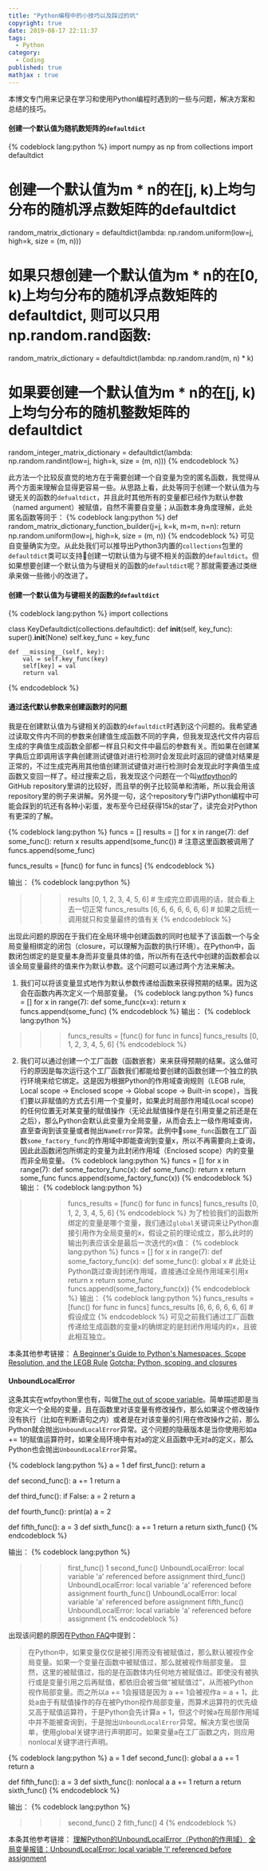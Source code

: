 ```yaml
---
title: "Python编程中的小技巧以及踩过的坑"
copyright: true
date: 2019-08-17 22:11:37
tags: 
  - Python
category:
  - Coding
published: true
mathjax : true
---
```


本博文专门用来记录在学习和使用Python编程时遇到的一些与问题，解决方案和总结的技巧。

<!-- more -->

#### 创建一个默认值为随机数矩阵的`defaultdict`
{% codeblock lang:python %}
import numpy as np
from collections import defaultdict

# 创建一个默认值为m * n的在[j, k)上均匀分布的随机浮点数矩阵的defaultdict
random_matrix_dictionary = defaultdict(lambda: np.random.uniform(low=j, high=k, size = (m, n)))

# 如果只想创建一个默认值为m * n的在[0, k)上均匀分布的随机浮点数矩阵的defaultdict, 则可以只用np.random.rand函数:
random_matrix_dictionary = defaultdict(lambda: np.random.rand(m, n) * k)

# 如果要创建一个默认值为m * n的在[j, k)上均匀分布的随机整数矩阵的defaultdict
random_integer_matrix_dictionary = defaultdict(lambda: np.random.randint(low=j, high=k, size = (m, n)))
{% endcodeblock %}

此方法一个比较反直觉的地方在于需要创建一个自变量为空的匿名函数，我觉得从两个方面来理解会显得更容易一些。从思路上看，此处等同于创建一个默认值为与键无关的函数的`defualtdict`，并且此时其他所有的变量都已经作为默认参数（named argument）被赋值，自然不需要自变量；从函数本身角度理解，此处匿名函数等同于：
{% codeblock lang:python %}
def random_matrix_dictionary_function_builder(j=j, k=k, m=m, n=n):
    return np.random.uniform(low=j, high=k, size = (m, n))
{% endcodeblock %}
可见自变量确实为空。从此处我们可以推导出Python3内置的`collections`包里的`defaultdict`类可以支持创建一切默认值为与键不相关的函数的`defaultdict`。但如果想要创建一个默认值为与键相关的函数的`defaultdict`呢？那就需要通过类继承来做一些微小的改进了。

#### 创建一个默认值为与键相关的函数的`defaultdict`

{% codeblock lang:python %}
import collections


class KeyDefaultdict(collections.defaultdict):
    def __init__(self, key_func):
        super().__init__(None)
        self.key_func = key_func

    def __missing__(self, key):
        val = self.key_func(key)
        self[key] = val
        return val
{% endcodeblock %}

#### 通过迭代默认参数来创建函数时的问题

我是在创建默认值为与键相关的函数的`defaultdict`时遇到这个问题的。我希望通过读取文件内不同的参数来创建值生成函数不同的字典，但我发现迭代文件内容后生成的字典值生成函数全部都一样且只和文件中最后的参数有关。而如果在创建某字典后立即调用该字典创建测试键值对进行检测时会发现此时返回的键值对结果是正常的，不过生成完再用其他值创建测试键值对进行检测时会发现此时字典值生成函数又变回一样了。经过搜索之后，我发现这个问题在一个叫[wtfpython](https://github.com/satwikkansal/wtfpython#-the-sticky-output-function)的GitHub repository里讲的比较好，而且举的例子比较简单和清晰，所以我会用该repository里的例子来讲解。另外提一句，这个repository专门讲Python编程中可能会踩到的坑还有各种小彩蛋，发布至今已经获得15k的star了，读完会对Python有更深的了解。

{% codeblock lang:python %}
funcs = []
results = []
for x in range(7):
    def some_func():
        return x
    results.append(some_func())  # 注意这里函数被调用了
    funcs.append(some_func)
    
funcs_results = [func() for func in funcs]
{% endcodeblock %}

输出：
{% codeblock lang:python %}
>>> results
[0, 1, 2, 3, 4, 5, 6] # 生成完立即调用的话，就会看上去一切正常
>>> funcs_results
[6, 6, 6, 6, 6, 6, 6] # 如果之后统一调用就只和变量最终的值有关
{% endcodeblock %}

出现此问题的原因在于我们在全局环境中创建函数的同时也赋予了该函数一个与全局变量相绑定的闭包（closure，可以理解为函数的执行环境）。在Python中，函数闭包绑定的是变量本身而非变量具体的值，所以所有在迭代中创建的函数都会以该全局变量最终的值来作为默认参数。这个问题可以通过两个方法来解决。
1. 我们可以将该变量显式地作为默认参数传递给函数来获得预期的结果。因为这会在函数内再次定义一个局部变量。
{% codeblock lang:python %}
funcs = []
for x in range(7):
    def some_func(x=x):
        return x
    funcs.append(some_func)
{% endcodeblock %}
输出：
{% codeblock lang:python %}
>>> funcs_results = [func() for func in funcs]
>>> funcs_results
[0, 1, 2, 3, 4, 5, 6]
{% endcodeblock %}

2. 我们可以通过创建一个工厂函数（函数嵌套）来来获得预期的结果。这么做可行的原因是每次运行这个工厂函数我们都能给要创建的函数创建一个独立的执行环境来给它绑定。这是因为根据Python的作用域查询规则（LEGB rule, Local scope -> Enclosed scope -> Global scope -> Built-in scope），当我们要以非赋值的方式去引用一个变量时，如果此时局部作用域(Local scope)的任何位置无对某变量的赋值操作（无论此赋值操作是在引用变量之前还是在之后），那么Python会默认此变量为全局变量，从而会去上一级作用域查询，直至查询到该变量或者抛出`NameError`异常。此例中`some_func`函数在工厂函数`some_factory_func`的作用域中即能查询到变量x，所以不再需要向上查询，因此此函数闭包所绑定的变量为此封闭作用域（Enclosed scope）内的变量而非全局变量。
{% codeblock lang:python %}
funcs = []
for x in range(7):
    def some_factory_func(x):
        def some_func():
            return x
        return some_func
    funcs.append(some_factory_func(x))
{% endcodeblock %}
输出：
{% codeblock lang:python %}
>>> funcs_results = [func() for func in funcs]
>>> funcs_results
[0, 1, 2, 3, 4, 5, 6]
{% endcodeblock %}
为了检验我们的函数所绑定的变量是哪个变量，我们通过`global`关键词来让Python直接引用作为全局变量的x，假设之前的理论成立，那么此时的输出列表应该全是最后一次迭代的x值：
{% codeblock lang:python %}
funcs = []
for x in range(7):
    def some_factory_func(x):
        def some_func():
            global x # 此处让Python跳过查询封闭作用域，直接通过全局作用域来引用x
            return x
        return some_func
    funcs.append(some_factory_func(x))
{% endcodeblock %}
输出：
{% codeblock lang:python %}
>>> funcs_results = [func() for func in funcs]
>>> funcs_results
[6, 6, 6, 6, 6, 6] # 假设成立
{% endcodeblock %}
可见之前我们通过工厂函数传递给生成函数的变量x的确绑定的是封闭作用域内的x，且彼此相互独立。

本条其他参考链接：
[A Beginner's Guide to Python's Namespaces, Scope Resolution, and the LEGB Rule](https://sebastianraschka.com/Articles/2014_python_scope_and_namespaces.html)
[Gotcha: Python, scoping, and closures](https://eev.ee/blog/2011/04/24/gotcha-python-scoping-closures/)

#### UnboundLocalError

这条其实在wtfpython里也有，叫做[The out of scope variable](https://github.com/satwikkansal/wtfpython#-the-out-of-scope-variable)。简单描述即是当你定义一个全局的变量，且在函数里对该变量有修改操作，那么如果这个修改操作没有执行（比如在判断语句之内）或者是在对该变量的引用在修改操作之前，那么Python就会抛出`UnboundLocalError`异常。这个问题的隐蔽版本是当你使用形如a += 1的赋值运算符时，如果全局环境中有对a的定义且函数中无对a的定义，那么Python也会抛出`UnboundLocalError`异常。

{% codeblock lang:python %}
a = 1
def first_func():
    return a

def second_func():
    a += 1
    return a

def third_func():
    if False:
        a = 2
    return a

def fourth_func():
    print(a)
    a = 2

def fifth_func():
    a = 3
    def sixth_func():
        a += 1
        return a
    return sixth_func()
{% endcodeblock %}

输出：
{% codeblock lang:python %}
>>> first_func()
1
>>> second_func()
UnboundLocalError: local variable 'a' referenced before assignment
>>> third_func()
UnboundLocalError: local variable 'a' referenced before assignment
>>> fourth_func()
UnboundLocalError: local variable 'a' referenced before assignment
>>> fifth_func()
UnboundLocalError: local variable 'a' referenced before assignment
{% endcodeblock %}

出现该问题的原因在[Python FAQ](https://docs.python.org/3.7/faq/programming.html#what-are-the-rules-for-local-and-global-variables-in-python)中提到：
> 在Python中，如果变量仅仅是被引用而没有被赋值过，那么默认被视作全局变量。如果一个变量在函数中被赋值过，那么就被视作局部变量。
显然，这里的被赋值过，指的是在函数体内任何地方被赋值过。即使没有被执行或是变量引用之后再赋值，都依旧会被当做“被赋值过”，从而被Python视作局部变量。而之所以a += 1会报错是因为 a += 1会被视作a = a + 1，此处a由于有赋值操作的存在被Python视作局部变量，而算术运算符的优先级又高于赋值运算符，于是Python会先计算a + 1，但这个时候a在局部作用域中并不能被查询到，于是抛出`UnboundLocalError`异常。解决方案也很简单，使用global关键字进行声明即可。如果变量a在工厂函数之内，则应用nonlocal关键字进行声明。

{% codeblock lang:python %}
a = 1
def second_func():
    global a
    a += 1
    return a

def fifth_func():
    a = 3
    def sixth_func():
        nonlocal a
        a += 1
        return a
    return sixth_func()
{% endcodeblock %}

输出：
{% codeblock lang:python %}
>>> second_func()
2
>>> fith_func()
4
{% endcodeblock %}

本条其他参考链接：
[理解Python的UnboundLocalError（Python的作用域）](https://www.kawabangga.com/posts/2245)
[全局变量报错：UnboundLocalError: local variable 'l' referenced before assignment](https://blog.csdn.net/my2010Sam/article/details/17735159)